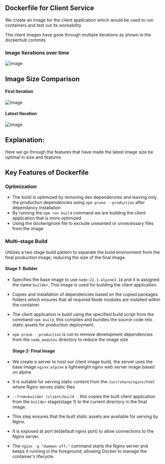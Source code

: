 ## Dockerfile for Client Service

We create an image for the client application which would be used to run containers and test out its workability

The client images have gone through multiple iterations as shown in the dockerhub commits

### Image Iterations over time
![image](https://github.com/Jmaisiba/yolo/assets/35705417/f6e99951-6339-4e71-bdb3-3c5517f7b1cd)


## Image Size Comparison

#### First Iteration
![image](https://github.com/Jmaisiba/yolo/assets/35705417/df795e89-6526-409a-a304-3f0f5e70d670)

#### Latest Iteration
![image](https://github.com/Jmaisiba/yolo/assets/35705417/abbc4cc2-94fe-4c62-88c0-1164db8eac47)



## Explanation:
Here we go through the features that have made the latest image size be optimal in size and features

## Key Features of Dockerfile

  ### Optimization

- The build is optimized by removing dev dependenxies and leaving only the production dependencies using `npm prune --production` after dependancy installation
- By running the `npm run build` command we are building the client application that is more optimized
- Using the dockerignore file to exclude unwanted or unnecessary files from the image  

### Multi-stage Build
Utilizes a two stage build pattern to separate the build environment from the final production image, reducing the size of the final image.

  #### Stage 1: Builder

- Specifies the base image to use `node:22.1-alpine3.18` and it is assigned the name `builder`. This image is used for building the client application.
- Copies and installation of dependencies based on the copied packages folders which ensures that all required Node modules are installed within the container.
- The client application is build using the specified build script from the command `npm build`, this compiles and bundles the source code into static assets for production deployment.
- `npm prune --production` is run to remove development dependencies from the `node_modules` directory to reduce the image size

  #### Stage 2: Final Image

- We create a server to host our client image build, the server uses the base image `nginx:alpine` a lightweight nginx web server image based on alpine
- It is suitable for serving static content from the `/usr/share/nginx/html` where Nginx serves static files
- `--from=builder /client/build .` this copies the built client application from the `builder` stage(stage 1) to the current directory in the final image. 
- This step ensures that the built static assets are available for serving by Nginx.
- It is exposed at port `80`(default nginx port) to allow connections to the Nginx server.
- The `nginx -g "daemon off;"` command starts the Nginx server and keeps it running in the foreground, allowing Docker to manage the container's lifecycle.

  

